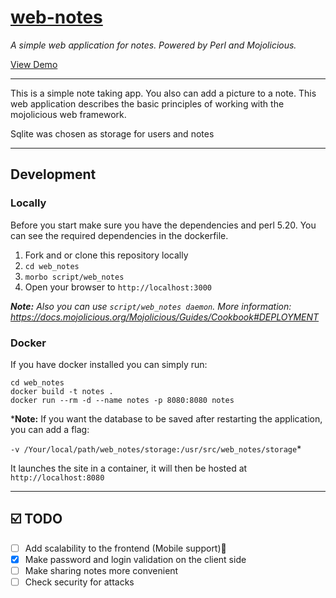 # [web-notes](https://web-notes.site)

*A simple web application for notes. Powered by Perl and Mojolicious.*  

[View Demo](https://web-notes.site)

----
This is a simple note taking app. You also can add a picture to a note. This web application describes the basic principles of working with the mojolicious web framework.

Sqlite was chosen as storage for users and notes

----

## Development

### Locally

Before you start make sure you have the dependencies and perl 5.20. You can see the required dependencies in the dockerfile.

1. Fork and or clone this repository locally
2. `cd web_notes`
3. `morbo script/web_notes`
4. Open your browser to `http://localhost:3000`

***Note:** Also you can use `script/web_notes daemon`. More information: https://docs.mojolicious.org/Mojolicious/Guides/Cookbook#DEPLOYMENT*

### Docker

If you have docker installed you can simply run:

```
cd web_notes
docker build -t notes .
docker run --rm -d --name notes -p 8080:8080 notes
```
***Note:** If you want the database to be saved after restarting the application, you can add a flag: 

`-v /Your/local/path/web_notes/storage:/usr/src/web_notes/storage`*

It launches the site in a container, it will then be hosted at `http://localhost:8080`

----
## ☑️ TODO
- [ ] Add scalability to the frontend (Mobile support)🤦
- [x] Make password and login validation on the client side
- [ ] Make sharing notes more convenient
- [ ] Check security for attacks
